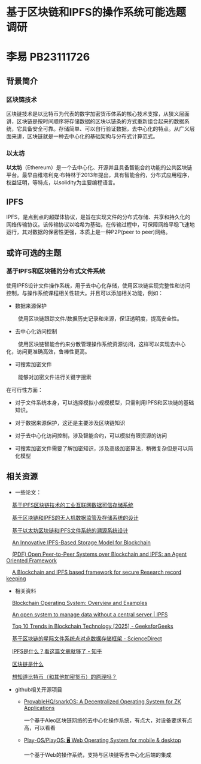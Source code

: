 # 基于区块链和IPFS的操作系统可能选题调研

# 李易 PB23111726

## 背景简介

### 区块链技术

区块链技术是以比特币为代表的数字加密货币体系的核心技术支撑，从狭义层面讲，区块链是按时间顺序将存储数据的区块以链条的方式重新组合起来的数据系统，它具备安全可靠。存储简单、可以自行验证数据，去中心化的特点。从广义层面来讲，区块链就是一种去中心化的基础架构与分布式计算范式。

### 以太坊

**以太坊**（Ethereum）是一个去中心化、开源并且具备智能合约功能的公共区块链平台。最早由维塔利克·布特林于2013年提出，具有智能合约，分布式应用程序，权益证明，等特点，以solidity为主要编程语言。

## IPFS

IPFS，是点到点的超媒体协议，是旨在实现文件的分布式存储、共享和持久化的网络传输协议。该传输协议以哈希为基础，在传输过程中，可保障网络平稳飞速地运行，其对数据的保密性更强，本质上是一种P2P(peer to peer)网络。



## 或许可选的主题

### 基于IPFS和区块链的分布式文件系统

使用IPFS设计文件操作系统，用于去中心化存储，使用区块链实现完整性和访问控制，与操作系统课程相关性较大。并且可以添加相关功能，例如：

- 数据来源保护

        使用区块链跟踪文件/数据历史记录和来源，保证透明度，提高安全性。

- 去中心化访问控制

        使用区块链智能合约来分散管理操作系统资源访问，这样可以实现去中心化，访问更准确高效，鲁棒性更高。

- 可搜索加密文件

        能够对加密文件进行关键字搜索

在可行性方面：

- 对于文件系统本身，可以选择模拟小规模模型，只需利用IPFS和区块链的基础知识。

- 对于数据来源保护，这还是主要涉及区块链知识

- 对于去中心化访问控制，涉及智能合约，可以模拟有限资源的访问

- 可搜索加密文件需要了解加密知识，涉及高级加密算法，稍微复杂但是可以简化模型



## 相关资源

- 一些论文：

    [基于IPFS区块链技术的工业互联网数据可信存储系统](https://pdf.hanspub.org/CSA20220500000_55907445.pdf)

    [基于区块链和IPFS的无人机数据监管及存储系统的设计](https://d.wanfangdata.com.cn/thesis/D02657265)

    [基于以太坊区块链和IPFS文件系统的溯源系统设计](https://d.wanfangdata.com.cn/thesis/ChhUaGVzaXNOZXdTMjAyNDA5MjAxNTE3MjUSCUQwMjUzNzQwMxoINHRvMXFoaTk%3D)

    [An Innovative IPFS-Based Storage Model for Blockchain](https://ieeexplore.ieee.org/document/8609675)

    [(PDF) Open Peer-to-Peer Systems over Blockchain and IPFS: an Agent Oriented Framework](https://www.researchgate.net/publication/325435917_Open_Peer-to-Peer_Systems_over_Blockchain_and_IPFS_an_Agent_Oriented_Framework)

    [A Blockchain and IPFS based framework for secure Research record keeping](https://acadpubl.eu/hub/2018-119-15/4/751.pdf)

- 相关资料

    [Blockchain Operating System: Overview and Examples](https://www.investopedia.com/terms/b/blockchain-operating-system.asp)

    [An open system to manage data without a central server | IPFS](https://ipfs.tech/)

    [Top 10 Trends in Blockchain Technology [2025] - GeeksforGeeks](https://www.geeksforgeeks.org/top-blockchain-technology-trends/)

    [基于区块链的星际文件系统点对点数据存储框架 - ScienceDirect](https://www.sciencedirect.com/science/article/pii/B9780128198162000022)

    [IPFS是什么？看这篇文章就够了 - 知乎](https://zhuanlan.zhihu.com/p/579018426)

    [区块链是什么](https://www.bilibili.com/video/BV1J7411Z7T9/?spm_id_from=333.337.search-card.all.click)

    [想知道比特币（和其他加密货币）的原理吗？]([【官方双语】想知道比特币（和其他加密货币）的原理吗？_哔哩哔哩_bilibili](https://www.bilibili.com/video/BV11x411i72w/?spm_id_from=333.337.search-card.all.click&vd_source=5f921bd7392238054539cbd9ba59c9e3))

- github相关开源项目
  
  - [ProvableHQ/snarkOS: A Decentralized Operating System for ZK Applications](https://github.com/ProvableHQ/snarkOS)
    
    一个基于Aleo区块链网络的去中心化操作系统，有点大，对设备要求有点高，可以看看
  
  - [Play-OS/PlayOS: 🖥 Web Operating System for mobile & desktop](https://github.com/Play-OS/PlayOS)
    
    一个基于Web的操作系统，支持与区块链等去中心化后端的集成


